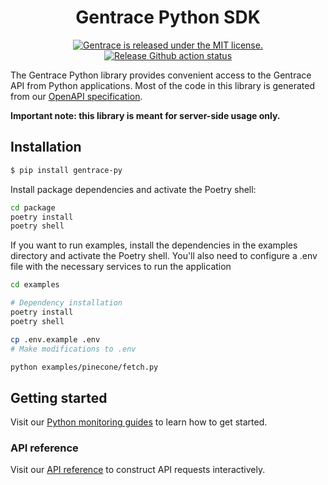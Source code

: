 
<!-- TEXT_SECTION:header:START -->
<h1 align="center">
Gentrace Python SDK
</h1>
<p align="center">
  <a href="https://github.com/gentrace/gentrace-node/blob/master/LICENSE">
    <img src="https://img.shields.io/badge/license-MIT-blue.svg" alt="Gentrace is released under the MIT license." />
  </a>
  <a href="https://github.com/gentrace/gentrace-node/actions/workflows/release-please.yaml">
    <img src="https://github.com/gentrace/gentrace-node/actions/workflows/release-please.yaml/badge.svg" alt="Release Github action status" />
  </a>
</p>
<!-- TEXT_SECTION:header:END -->


The Gentrace Python library provides convenient access to the Gentrace API from Python applications. Most of the code in this library is generated from our [OpenAPI specification](https://github.com/gentrace/gentrace-openapi).

**Important note: this library is meant for server-side usage only.**

## Installation

```bash
$ pip install gentrace-py
```

Install package dependencies and activate the Poetry shell:

```bash
cd package
poetry install
poetry shell
```

If you want to run examples, install the dependencies in the examples directory and activate the Poetry shell. You'll also need to configure a .env file with the necessary services to run the application

```bash
cd examples

# Dependency installation
poetry install
poetry shell

cp .env.example .env
# Make modifications to .env

python examples/pinecone/fetch.py
```

## Getting started

Visit our [Python monitoring guides](https://docs.gentrace.ai/docs/python) to learn how to get started.

### API reference 

Visit our [API reference](https://docs.gentrace.ai/reference/post_pipeline-run) to construct API requests interactively.

